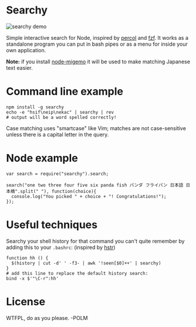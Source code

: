 # Searchy

![searchy demo](http://i.imgur.com/EWO4GLF.gif)

Simple interactive search for Node, inspired by [percol](https://github.com/mooz/percol) and [fzf](https://github.com/junegunn/fzf). It works as a standalone program you can put in bash pipes or as a menu for inside your own application.

**Note:** if you install [node-migemo](https://github.com/polm/node-migemo) it will be used to make matching Japanese text easier.

# Command line example

    npm install -g searchy
    echo -e "hsif\neip\nekac" | searchy | rev
    # output will be a word spelled correctly!

Case matching uses "smartcase" like Vim; matches are not case-sensitive unless there is a capital letter in the query.

# Node example

    var search = require("searchy").search;

    search("one two three four five six panda fish パンダ フライパン 日本語 日本橋".split(" "), function(choice){
      console.log("You picked " + choice + "! Congratulations!");
    });

# Useful techniques

Searchy your shell history for that command you can't quite remember by adding this to your `.bashrc`: (inspired by [hstr](https://github.com/dvorka/hstr))

    function hh () {
      $(history | cut -d' ' -f3- | awk '!seen[$0]++' | searchy)
    }
    # add this line to replace the default history search:
    bind -x $'"\C-r":hh'

# License

WTFPL, do as you please. -POLM
